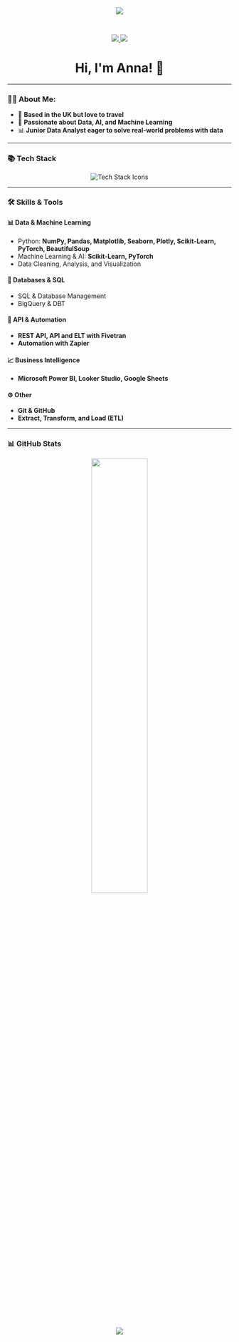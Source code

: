 <div align="center">
  <img src="https://github.com/aaraszewska/aaraszewska/blob/main/mygif.gif">
</div>

&nbsp;

<p align="center">
  <a href="https://www.linkedin.com/in/anna-araszewska/">
    <img src="https://img.shields.io/badge/LinkedIn-%230077B5.svg?style=for-the-badge&logo=linkedin&logoColor=white">
  </a>
  <a href="https://github.com/aaraszewska">
    <img src="https://img.shields.io/badge/GitHub-%23121011.svg?style=for-the-badge&logo=github&logoColor=white">
  </a>
</p>

<h1 align="center">Hi, I'm Anna! 👋</h1>

---

### 👩‍💻 About Me:
- 🏡 **Based in the UK but love to travel**
- 🤖 **Passionate about Data, AI, and Machine Learning**
- 📊 **Junior Data Analyst eager to solve real-world problems with data**

---

### 📚 **Tech Stack**
<p align="center">
  <img src="https://skillicons.dev/icons?i=python,sql,git,aws,azure,pandas,sklearn,pytorch,matplotlib,seaborn,plotly,powerbi,looker,bs4,linux,vscode" alt="Tech Stack Icons">
</p>

---

### 🛠 **Skills & Tools**
#### **📊 Data & Machine Learning**
- Python: **NumPy, Pandas, Matplotlib, Seaborn, Plotly, Scikit-Learn, PyTorch, BeautifulSoup**
- Machine Learning & AI: **Scikit-Learn, PyTorch**
- Data Cleaning, Analysis, and Visualization

#### **💾 Databases & SQL**
- SQL & Database Management
- BigQuery & DBT

#### **📡 API & Automation**
- **REST API, API and ELT with Fivetran**
- **Automation with Zapier**

#### **📈 Business Intelligence**
- **Microsoft Power BI, Looker Studio, Google Sheets**

#### **⚙️ Other**
- **Git & GitHub**
- **Extract, Transform, and Load (ETL)**

---

### 📊 **GitHub Stats**
<p align="center">
  <img src="https://github-readme-stats.vercel.app/api?username=aaraszewska&show_icons=true&theme=radical" width="50%">
  <br>
  <img src="https://github-readme-streak-stats.herokuapp.com/?user=aaraszewska&theme=radical">
</p>

